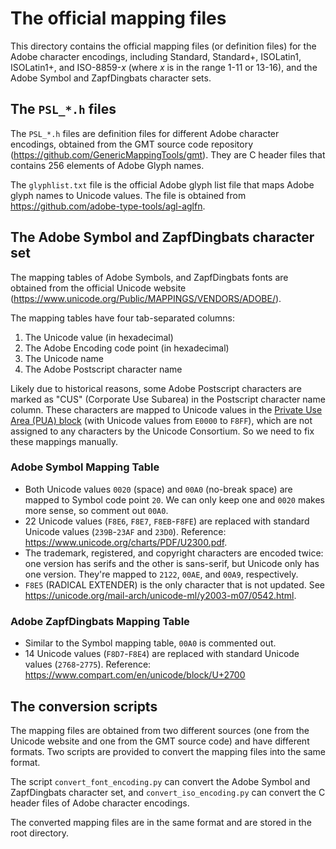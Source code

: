 # The official mapping files

This directory contains the official mapping files (or definition files) for the Adobe
character encodings, including Standard, Standard+, ISOLatin1, ISOLatin1+, and ISO-8859-*x*
(where *x* is in the range 1-11 or 13-16), and the Adobe Symbol and ZapfDingbats character
sets.

## The `PSL_*.h` files

The `PSL_*.h` files are definition files for different Adobe character encodings, obtained
from the GMT source code repository (https://github.com/GenericMappingTools/gmt). They
are C header files that contains 256 elements of Adobe Glyph names.

The `glyphlist.txt` file is the official Adobe glyph list file that maps Adobe glyph
names to Unicode values. The file is obtained from https://github.com/adobe-type-tools/agl-aglfn.

## The Adobe Symbol and ZapfDingbats character set

The mapping tables of Adobe Symbols, and ZapfDingbats fonts are obtained
from the official Unicode website (https://www.unicode.org/Public/MAPPINGS/VENDORS/ADOBE/).

The mapping tables have four tab-separated columns:

1. The Unicode value (in hexadecimal)
2. The Adobe Encoding code point (in hexadecimal)
3. The Unicode name
4. The Adobe Postscript character name

Likely due to historical reasons, some Adobe Postscript characters are marked as "CUS"
(Corporate Use Subarea) in the Postscript character name column. These characters are
mapped to Unicode values in the [Private Use Area (PUA) block](https://www.compart.com/en/unicode/block/U+E000)
(with Unicode values from `E0000` to `F8FF`), which are not assigned to any characters
by the Unicode Consortium. So we need to fix these mappings manually.

### Adobe Symbol Mapping Table

- Both Unicode values `0020` (space) and `00A0` (no-break space) are mapped to Symbol
  code point `20`. We can only keep one and `0020` makes more sense, so comment out `00A0`.
- 22 Unicode values (`F8E6`, `F8E7`, `F8EB`-`F8FE`) are replaced with standard Unicode
  values (`239B`-`23AF` and `23D0`). Reference: https://www.unicode.org/charts/PDF/U2300.pdf.
- The trademark, registered, and copyright characters are encoded twice: one version has
  serifs and the other is sans-serif, but Unicode only has one version. They're mapped to
  `2122`, `00AE`, and `00A9`, respectively.
- `F8E5` (RADICAL EXTENDER) is the only character that is not updated. See
  https://unicode.org/mail-arch/unicode-ml/y2003-m07/0542.html.

### Adobe ZapfDingbats Mapping Table

- Similar to the Symbol mapping table, `00A0` is commented out.
- 14 Unicode values (`F8D7`-`F8E4`) are replaced with standard Unicode values (`2768`-`2775`).
  Reference: https://www.compart.com/en/unicode/block/U+2700

## The conversion scripts

The mapping files are obtained from two different sources (one from the Unicode website
and one from the GMT source code) and have different formats. Two scripts are provided
to convert the mapping files into the same format.

The script `convert_font_encoding.py` can convert the Adobe Symbol and ZapfDingbats
character set, and `convert_iso_encoding.py` can convert the C header files of Adobe
character encodings.

The converted mapping files are in the same format and are stored in the root directory.
